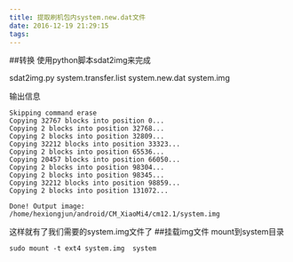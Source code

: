 ```yaml
---
title: 提取刷机包内system.new.dat文件
date: 2016-12-19 21:29:15
tags:
---
```

##转换
使用python脚本sdat2img来完成


sdat2img.py system.transfer.list system.new.dat system.img

输出信息

	Skipping command erase
	Copying 32767 blocks into position 0...
	Copying 2 blocks into position 32768...
	Copying 2 blocks into position 32809...
	Copying 32212 blocks into position 33323...
	Copying 2 blocks into position 65536...
	Copying 20457 blocks into position 66050...
	Copying 2 blocks into position 98304...
	Copying 2 blocks into position 98345...
	Copying 32212 blocks into position 98859...
	Copying 2 blocks into position 131072...
	
	Done! Output image: /home/hexiongjun/android/CM_XiaoMi4/cm12.1/system.img
这样就有了我们需要的system.img文件了 
##挂载img文件
mount到system目录

	sudo mount -t ext4 system.img  system